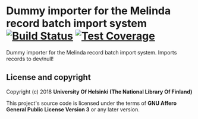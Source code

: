 # Dummy importer for the Melinda record batch import system [![Build Status](https://travis-ci.org/NatLibFi/melinda-record-import-importer-dummy.svg)](https://travis-ci.org/NatLibFi/melinda-record-import-importer-dummy) [![Test Coverage](https://codeclimate.com/github/NatLibFi/melinda-record-import-importer-dummy/badges/coverage.svg)](https://codeclimate.com/github/NatLibFi/melinda-record-import-importer-dummy/coverage)

Dummy importer for the Melinda record batch import system. Imports records to dev/null!

## License and copyright

Copyright (c) 2018 **University Of Helsinki (The National Library Of Finland)**

This project's source code is licensed under the terms of **GNU Affero General Public License Version 3** or any later version.
